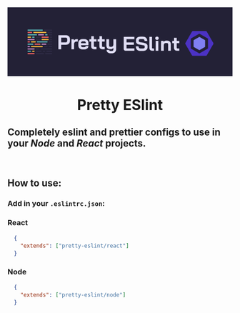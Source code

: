<img align="center" src=".github/logo.png" />

<div>
  <h2 align="center" style="font-weight: bold; font-size: 32px">Pretty ESlint</h2>
  <h2>Completely eslint and prettier configs to use in your <i>Node</i> and <i>React</i> projects.</h2>
</div>
<br>

## **How to use:**
### Add in your `.eslintrc.json`:

### React
```json
  {
    "extends": ["pretty-eslint/react"]
  }
```
### Node
```json
  {
    "extends": ["pretty-eslint/node"]
  }
```